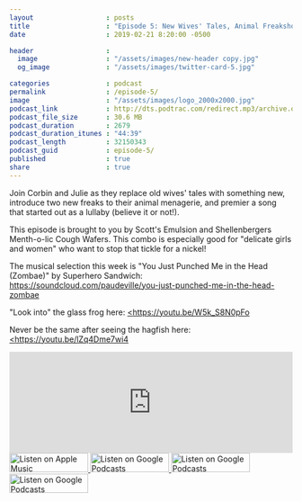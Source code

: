 ```yaml
---
layout                  : posts
title                   : "Episode 5: New Wives' Tales, Animal Freakshow!, Zombae"
date                    : 2019-02-21 8:20:00 -0500

header                  : 
  image                 : "/assets/images/new-header copy.jpg"
  og_image              : "/assets/images/twitter-card-5.jpg"

categories              : podcast
permalink               : /episode-5/
image                   : "/assets/images/logo_2000x2000.jpg"
podcast_link            : http://dts.podtrac.com/redirect.mp3/archive.org/download/paudeville-ep-5/paudeville-ep-5.mp3
podcast_file_size       : 30.6 MB
podcast_duration        : 2679
podcast_duration_itunes : "44:39"
podcast_length          : 32150343
podcast_guid            : episode-5/
published               : true
share                   : true
---
```

Join Corbin and Julie as they replace old wives' tales with something new, introduce two new freaks to their animal menagerie, and premier a song that started out as a lullaby (believe it or not!).

This episode is brought to you by Scott's Emulsion and Shellenbergers Menth-o-lic Cough Wafers. This combo is especially good for "delicate girls and women" who want to stop that tickle for a nickel!

The musical selection this week is "You Just Punched Me in the Head (Zombae)" by Superhero Sandwich: <a href="https://soundcloud.com/paudeville/you-just-punched-me-in-the-head-zombae">https://soundcloud.com/paudeville/you-just-punched-me-in-the-head-zombae</a>

"Look into" the glass frog here: <a href="https://youtu.be/W5k_S8N0pFo"><https://youtu.be/W5k_S8N0pFo</a>

Never be the same after seeing the hagfish here: <a href="https://youtu.be/lZq4Dme7wi4"><https://youtu.be/lZq4Dme7wi4</a>

<iframe scrolling="no" frameborder="0" style="width:100%;height:180px;border:0;overflow:hidden;" width="100%" height="180" src="https://app.stitcher.com/splayer/f/363388?el=1&refid=stpr"></iframe>

<a href="https://itunes.apple.com/us/podcast/paudeville/id1450915591">
	<img src='{{ site.url }}{{ site.baseurl }}/assets/images/US_UK_Apple_Podcasts_Listen_Badge_RGB_140x34.png' width='140px' height='34' alt='Listen on Apple Music'/>
</a>
<a href="https://play.google.com/music/m/Igre2ostm2ltqiq4sabzzrl5jcy?t=Paudeville">
	<img src='{{ site.url }}{{ site.baseurl }}/assets/images/google_podcasts_badge_140x34.png' width='140px' height='34' alt='Listen on Google Podcasts'/>
</a>
<a href="https://open.spotify.com/show/4q5RNUUtU4XFqsymP7dcTw">
	<img src='{{ site.url }}{{ site.baseurl }}/assets/images/Spotify_Listen_Badge_RGB_140x34.png' width='140px' height='34' alt='Listen on Google Podcasts'/>
</a>
<a href="https://www.stitcher.com/s?fid=363388&refid=stpr">
	<img src='{{ site.url }}{{ site.baseurl }}/assets/images/Stitcher_Listen_Badge_Color_Dark_BG_140x34.png' width='140px' height='34' alt='Listen on Google Podcasts'/>
</a>
